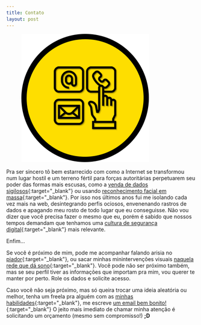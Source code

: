 ```yaml
---
title: Contato
layout: post
---
```

<figure>
  <img alt="Laureano." src="images/CONTATO.png" />
</figure>

Pra ser sincero tô bem estarrecido com como a Internet se transformou num lugar hostil e um terreno fértil para forças autoritárias perpetuarem seu poder das formas mais escusas, como a [venda de dados sigilosos](https://bit.ly/2NKtt0o){:target="_blank"} ou usando [reconhecimento facial em massa](https://www.youtube.com/watch?v=jZjmlJPJgug){:target="_blank"}. Por isso nos últimos anos fui me isolando cada vez mais na web, desintegrando perfis ociosos, envenenando rastros de dados e apagando meu rosto de todo lugar que eu conseguisse. Não vou dizer que você precisa fazer o mesmo que eu, porém é sabido que nossos tempos demandam que tenhamos uma [cultura de segurança digital](https://coletivoponte.noblogs.org/post/2018/11/01/um-manual-de-seguranca-digital-para-ativistas/){:target="_blank"} mais relevante. 

Enfim...

Se você é próximo de mim, pode me acompanhar falando arisia no [piador](https://twitter.com/law_reano){:target="_blank"}, ou sacar minhas minintervenções visuais [naquela rede que dá sono](https://instagram.com/law_reano){:target="_blank"}. Você pode não ser próximo também, mas se seu perfil tiver as informações que importam pra mim, vou querer te manter por perto. Role os dados e solicite acesso.

Caso você não seja próximo, mas só queira trocar uma ideia aleatória ou melhor, tenha um freela pra alguém com as [minhas habilidades](/sobre.html){:target="_blank"}, me escreve [um email bem bonito!](mailto:laugreenfer@gmail.com){:target="_blank"} O jeito mais imediato de chamar minha atenção é solicitando um orçamento (mesmo sem compromisso!) **;D**